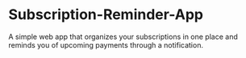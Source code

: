 # Subscription-Reminder-App

A simple web app that organizes your subscriptions in one place and reminds you of upcoming payments through a notification.